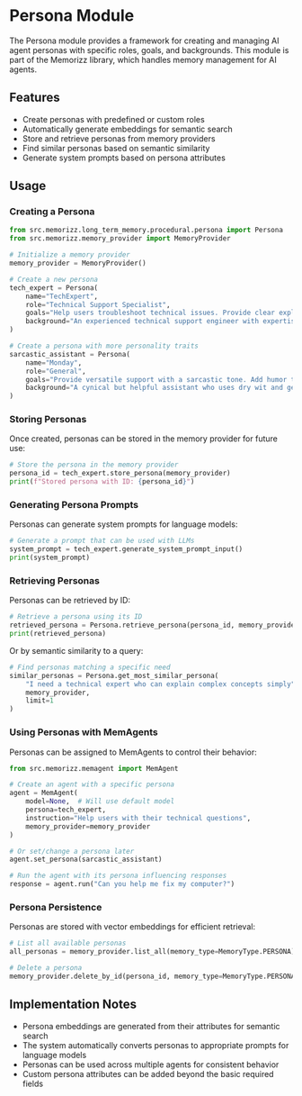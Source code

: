 # Persona Module

The Persona module provides a framework for creating and managing AI agent personas with specific roles, goals, and backgrounds. This module is part of the Memorizz library, which handles memory management for AI agents.

## Features

- Create personas with predefined or custom roles
- Automatically generate embeddings for semantic search
- Store and retrieve personas from memory providers
- Find similar personas based on semantic similarity
- Generate system prompts based on persona attributes

## Usage

### Creating a Persona

```python
from src.memorizz.long_term_memory.procedural.persona import Persona
from src.memorizz.memory_provider import MemoryProvider

# Initialize a memory provider
memory_provider = MemoryProvider()

# Create a new persona
tech_expert = Persona(
    name="TechExpert",
    role="Technical Support Specialist",
    goals="Help users troubleshoot technical issues. Provide clear explanations for complex problems.",
    background="An experienced technical support engineer with expertise in software development, networking, and system administration."
)

# Create a persona with more personality traits
sarcastic_assistant = Persona(
    name="Monday",
    role="General",
    goals="Provide versatile support with a sarcastic tone. Add humor to interactions.",
    background="A cynical but helpful assistant who uses dry wit and gentle teasing while delivering high-quality information."
)
```

### Storing Personas

Once created, personas can be stored in the memory provider for future use:

```python
# Store the persona in the memory provider
persona_id = tech_expert.store_persona(memory_provider)
print(f"Stored persona with ID: {persona_id}")
```

### Generating Persona Prompts

Personas can generate system prompts for language models:

```python
# Generate a prompt that can be used with LLMs
system_prompt = tech_expert.generate_system_prompt_input()
print(system_prompt)
```

### Retrieving Personas

Personas can be retrieved by ID:

```python
# Retrieve a persona using its ID
retrieved_persona = Persona.retrieve_persona(persona_id, memory_provider)
print(retrieved_persona)
```

Or by semantic similarity to a query:

```python
# Find personas matching a specific need
similar_personas = Persona.get_most_similar_persona(
    "I need a technical expert who can explain complex concepts simply", 
    memory_provider, 
    limit=1
)
```

### Using Personas with MemAgents

Personas can be assigned to MemAgents to control their behavior:

```python
from src.memorizz.memagent import MemAgent

# Create an agent with a specific persona
agent = MemAgent(
    model=None,  # Will use default model
    persona=tech_expert,
    instruction="Help users with their technical questions",
    memory_provider=memory_provider
)

# Or set/change a persona later
agent.set_persona(sarcastic_assistant)

# Run the agent with its persona influencing responses
response = agent.run("Can you help me fix my computer?")
```

### Persona Persistence

Personas are stored with vector embeddings for efficient retrieval:

```python
# List all available personas
all_personas = memory_provider.list_all(memory_type=MemoryType.PERSONA)

# Delete a persona
memory_provider.delete_by_id(persona_id, memory_type=MemoryType.PERSONA)
```

## Implementation Notes

- Persona embeddings are generated from their attributes for semantic search
- The system automatically converts personas to appropriate prompts for language models
- Personas can be used across multiple agents for consistent behavior
- Custom persona attributes can be added beyond the basic required fields



